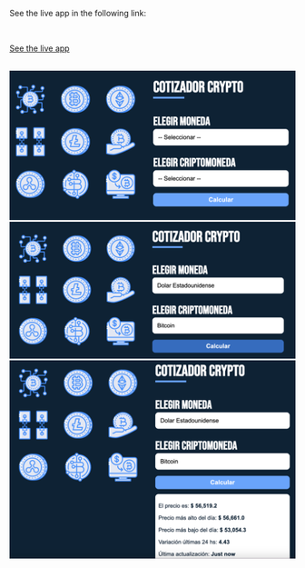 See the live app in the following link:

<br>

<a href="https://crypto-price-adrian-gette.netlify.app/" style="margin: 0 auto;">See the live app</a>

<br>

<img src="https://github.com/adrianGette/crypto-price/blob/main/Captura1-crypto.png" alt="captura 1"/>

<br>

<img src="https://github.com/adrianGette/crypto-price/blob/main/Captura2-crypto.png" alt="captura 2"/>

<br>

<img src="https://github.com/adrianGette/crypto-price/blob/main/Captura3-crypto.png" alt="captura 3"/>

